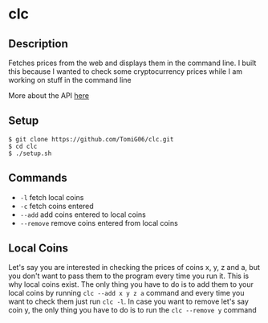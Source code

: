 # clc

## Description
Fetches prices from the web and displays them in the command line.
I built this because I wanted to check some cryptocurrency prices while I am working on stuff in the command line

More about the API [here]("https://www.coingecko.com/en/api/documentation")

## Setup
```
$ git clone https://github.com/TomiG06/clc.git
$ cd clc
$ ./setup.sh
```

## Commands
* `-l`          fetch local coins
* `-c`          fetch coins entered
* `--add`       add coins entered to local coins
* `--remove`    remove coins entered from local coins

## Local Coins
Let's say you are interested in checking the prices of coins x, y, z and a, but you don't want to pass them to the program every time you run it. 
This is why local coins exist. The only thing you have to do is to add them to your local coins by running `clc --add x y z a` command and every time you want to check them just run `clc -l`. In case you want to remove let's say coin y, the only thing you have to do is to run the `clc --remove y` command

